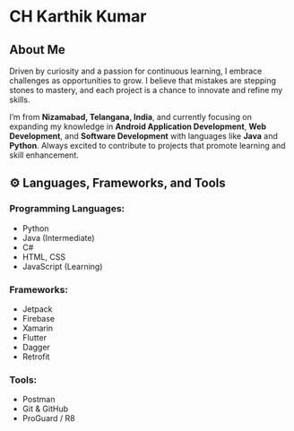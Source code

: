 # CH Karthik Kumar

## About Me
Driven by curiosity and a passion for continuous learning, I embrace challenges as opportunities to grow. I believe that mistakes are stepping stones to mastery, and each project is a chance to innovate and refine my skills.

I’m from **Nizamabad, Telangana, India**, and currently focusing on expanding my knowledge in **Android Application Development**, **Web Development**, and **Software Development** with languages like **Java** and **Python**. Always excited to contribute to projects that promote learning and skill enhancement.

## ⚙️ Languages, Frameworks, and Tools
### **Programming Languages:**
- Python
- Java (Intermediate)
- C#
- HTML, CSS
- JavaScript (Learning)

### **Frameworks:**
- Jetpack
- Firebase
- Xamarin
- Flutter
- Dagger
- Retrofit

### **Tools:**
- Postman
- Git & GitHub
- ProGuard / R8

